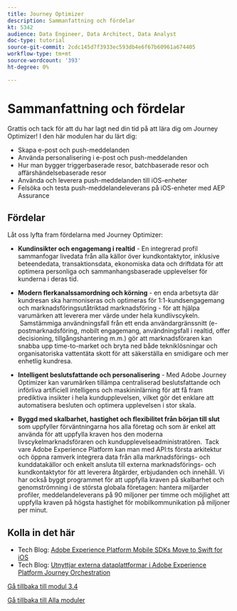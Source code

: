 ```yaml
---
title: Journey Optimizer
description: Sammanfattning och fördelar
kt: 5342
audience: Data Engineer, Data Architect, Data Analyst
doc-type: tutorial
source-git-commit: 2cdc145d7f3933ec593db4e6f67b60961a674405
workflow-type: tm+mt
source-wordcount: '393'
ht-degree: 0%

---
```


# Sammanfattning och fördelar

Grattis och tack för att du har lagt ned din tid på att lära dig om Journey Optimizer!
I den här modulen har du lärt dig:

- Skapa e-post och push-meddelanden
- Använda personalisering i e-post och push-meddelanden
- Hur man bygger triggerbaserade resor, batchbaserade resor och affärshändelsebaserade resor
- Använda och leverera push-meddelanden till iOS-enheter
- Felsöka och testa push-meddelandeleverans på iOS-enheter med AEP Assurance

## Fördelar

Låt oss lyfta fram fördelarna med Journey Optimizer:

- **Kundinsikter och engagemang i realtid** - En integrerad profil sammanfogar livedata från alla källor över kundkontaktytor, inklusive beteendedata, transaktionsdata, ekonomiska data och driftdata för att optimera personliga och sammanhangsbaserade upplevelser för kunderna i deras tid.  

- **Modern flerkanalssamordning och körning** - en enda arbetsyta där kundresan ska harmoniseras och optimeras för 1:1-kundsengagemang och marknadsföringsutåtriktad marknadsföring - för att hjälpa varumärken att leverera mer värde under hela kundlivscykeln. &#x200B; Samstämmiga användningsfall från ett enda användargränssnitt (e-postmarknadsföring, mobilt engagemang, användningsfall i realtid, offer decisioning, tillgångshantering m.m.) gör att marknadsföraren kan snabba upp time-to-market och bryta ned både tekniklösningar och organisatoriska vattentäta skott för att säkerställa en smidigare och mer enhetlig kundresa.  

- **Intelligent beslutsfattande och personalisering** - Med Adobe Journey Optimizer kan varumärken tillämpa centraliserad beslutsfattande och införliva artificiell intelligens och maskininlärning för att få fram prediktiva insikter i hela kundupplevelsen, vilket gör det enklare att automatisera besluten och optimera upplevelsen i stor skala. 

- **Byggd med skalbarhet, hastighet och flexibilitet från början till slut** som uppfyller förväntningarna hos alla företag och som är enkel att använda för att uppfylla kraven hos den moderna livscykelmarknadsföraren och kundupplevelseadministratören.  Tack vare Adobe Experience Platform kan man med API:ts första arkitektur och öppna ramverk integrera data från alla marknadsförings- och kunddatakällor och enkelt ansluta till externa marknadsförings- och kundkontaktytor för att leverera åtgärder, erbjudanden och innehåll. Vi har också byggt programmet för att uppfylla kraven på skalbarhet och genomströmning i de största globala företagen: hantera miljarder profiler, meddelandeleverans på 90 miljoner per timme och möjlighet att uppfylla kraven på högsta hastighet för mobilkommunikation på miljoner per minut. 

## Kolla in det här

- Tech Blog: [Adobe Experience Platform Mobile SDKs Move to Swift for iOS](https://medium.com/adobetech/adobe-experience-platform-mobile-sdks-move-to-swift-for-ios-6aa67b67b4d4)
- Tech Blog: [Utnyttjar externa dataplattformar i Adobe Experience Platform Journey Orchestration](https://medium.com/adobetech/leveraging-external-data-platforms-in-adobe-experience-platform-journey-orchestration-54fc6134fe17)

[Gå tillbaka till modul 3.4](./journeyoptimizer.md)

[Gå tillbaka till Alla moduler](../../../overview.md)
